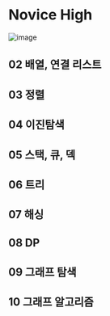


# Novice High
![image](https://github.com/led156/TIL/assets/67251510/6c2dff72-4e49-4057-b931-e7db3d7d1787)

## 02 배열, 연결 리스트


## 03 정렬


## 04 이진탐색


## 05 스택, 큐, 덱


## 06 트리


## 07 해싱


## 08 DP


## 09 그래프 탐색


## 10 그래프 알고리즘






